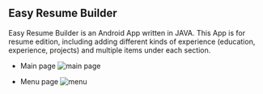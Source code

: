 ## Easy Resume Builder
Easy Resume Builder is an Android App written in JAVA. This App is for resume edition, including adding different kinds of experience (education, experience, projects) and multiple items under each section. 

- Main page
![main page](https://github.com/ly16/Easy-Resume-Builder/blob/master/screenshot/empty_main.png)

- Menu page
![menu](https://github.com/ly16/Easy-Resume-Builder/blob/master/screenshot/education.png)

